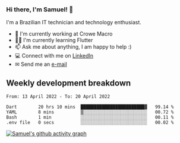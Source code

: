 ### Hi there, I'm Samuel! 👋

I'm a Brazilian IT technician and technology enthusiast.

- 🏢 I'm currently working at Crowe Macro
- 👨‍💻 I'm currently learning Flutter
- 📫 Ask me about anything, I am happy to help :)
- 💻 Connect with me on [LinkedIn](https://www.linkedin.com/in/samuel-s-marques/)
- ✉ Send me an [e-mail](mailto:samuel.s.marques@protonmail.com)

## Weekly development breakdown
<!--START_SECTION:waka-->

```text
From: 13 April 2022 - To: 20 April 2022

Dart        20 hrs 10 mins  ████████████████████████▓   99.14 %
YAML        8 mins          ▒░░░░░░░░░░░░░░░░░░░░░░░░   00.72 %
Bash        1 min           ░░░░░░░░░░░░░░░░░░░░░░░░░   00.11 %
.env file   0 secs          ░░░░░░░░░░░░░░░░░░░░░░░░░   00.02 %
```

<!--END_SECTION:waka-->

[![Samuel's github activity graph](https://activity-graph.herokuapp.com/graph?username=samuel-s-marques&theme=react-dark)](https://github.com/samuel-s-marques)
